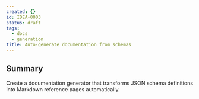 ```yaml
---
created: {}
id: IDEA-0003
status: draft
tags:
  - docs
  - generation
title: Auto-generate documentation from schemas
---
```

## Summary
Create a documentation generator that transforms JSON schema definitions into Markdown reference pages automatically.
